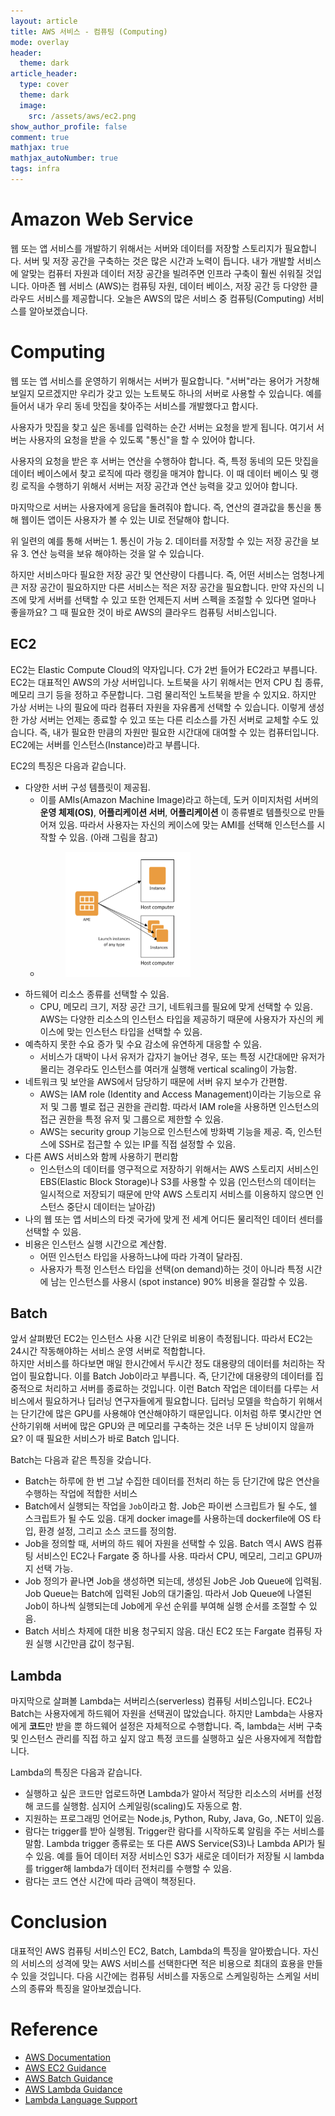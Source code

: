 ```yaml
---
layout: article
title: AWS 서비스 - 컴퓨팅 (Computing)
mode: overlay
header: 
  theme: dark
article_header:
  type: cover
  theme: dark
  image:
    src: /assets/aws/ec2.png
show_author_profile: false
comment: true
mathjax: true
mathjax_autoNumber: true
tags: infra
---
```


# Amazon Web Service
웹 또는 앱 서비스를 개발하기 위해서는 서버와 데이터를 저장할 스토리지가 필요합니다. 서버 및 저장 공간을 구축하는 것은 많은 시간과 노력이 듭니다. 내가 개발할 서비스에 알맞는 컴퓨터 자원과 데이터 저장 공간을 빌려주면 인프라 구축이 훨씬 쉬워질 것입니다. 아마존 웹 서비스 (AWS)는 컴퓨팅 자원, 데이터 베이스, 저장 공간 등 다양한 클라우드 서비스를 제공합니다. 오늘은 AWS의 많은 서비스 중 컴퓨팅(Computing) 서비스를 알아보겠습니다.  

# Computing
웹 또는 앱 서비스를 운영하기 위해서는 서버가 필요합니다. "서버"라는 용어가 거창해보일지 모르겠지만 우리가 갖고 있는 노트북도 하나의 서버로 사용할 수 있습니다. 예를 들어서 내가 우리 동네 맛집을 찾아주는 서비스를 개발했다고 합시다.    

사용자가 맛집을 찾고 싶은 동네를 입력하는 순간 서버는 요청을 받게 됩니다. 여기서 서버는 사용자의 요청을 받을 수 있도록 "통신"을 할 수 있어야 합니다.    

사용자의 요청을 받은 후 서버는 연산을 수행하야 합니다. 즉, 특정 동네의 모든 맛집을 데이터 베이스에서 찾고 로직에 따라 랭킹을 매겨야 합니다. 이 때 데이터 베이스 및 랭킹 로직을 수행하기 위해서 서버는 저장 공간과 연산 능력을 갖고 있어야 합니다.    

마지막으로 서버는 사용자에게 응답을 돌려줘야 합니다. 즉, 연산의 결과값을 통신을 통해 웹이든 앱이든 사용자가 볼 수 있는 UI로 전달해야 합니다.    


위 일련의 예를 통해 서버는 1. 통신이 가능 2. 데이터를 저장할 수 있는 저장 공간을 보유 3. 연산 능력을 보유 해야하는 것을 알 수 있습니다.    

하지만 서비스마다 필요한 저장 공간 및 연산량이 다릅니다. 즉, 어떤 서비스는 엄청나게 큰 저장 공간이 필요하지만 다른 서비스는 적은 저장 공간을 필요합니다. 만약 자신의 니즈에 맞게 서버를 선택할 수 있고 또한 언제든지 서버 스펙을 조절할 수 있다면 얼마나 좋을까요? 그 때 필요한 것이 바로 AWS의 클라우드 컴퓨팅 서비스입니다. 

## EC2 
EC2는 Elastic Compute Cloud의 약자입니다. C가 2번 들어가 EC2라고 부릅니다. EC2는 대표적인 AWS의 가상 서버입니다. 노트북을 사기 위해서는 먼저 CPU 칩 종류, 메모리 크기 등을 정하고 주문합니다. 그럼 물리적인 노트북을 받을 수 있지요. 하지만 가상 서버는 나의 필요에 따라 컴퓨터 자원을 자유롭게 선택할 수 있습니다. 이렇게 생성한 가상 서버는 언제는 종료할 수 있고 또는 다른 리소스를 가진 서버로 교체할 수도 있습니다. 즉, 내가 필요한 만큼의 자원만 필요한 시간대에 대여할 수 있는 컴퓨터입니다. EC2에는 서버를 인스턴스(Instance)라고 부릅니다.    


EC2의 특징은 다음과 같습니다. 
- 다양한 서버 구성 템플릿이 제공됩.
  - 이를 AMIs(Amazon Machine Image)라고 하는데, 도커 이미지처럼 서버의 **운영 체제(OS)**, **어플리케이션 서버**, **어플리케이션** 이 종류별로 템플릿으로 만들어져 있음. 따라서 사용자는 자신의 케이스에 맞는 AMI를 선택해 인스턴스를 시작할 수 있음. (아래 그림을 참고)
  - <figure>
      <img src="/assets/aws/ami.png" width="200" height="200">
    </figure>
- 하드웨어 리소스 종류를 선택할 수 있음. 
  - CPU, 메모리 크기, 저장 공간 크기, 네트워크를 필요에 맞게 선택할 수 있음. AWS는 다양한 리소스의 인스턴스 타입을 제공하기 때문에 사용자가 자신의 케이스에 맞는 인스턴스 타입을 선택할 수 있음. 
- 예측하지 못한 수요 증가 및 수요 감소에 유연하게 대응할 수 있음.
  - 서비스가 대박이 나서 유저가 갑자기 늘어난 경우, 또는 특정 시간대에만 유저가 몰리는 경우라도 인스턴스를 여러개 실행해 vertical scaling이 가능함. 
- 네트워크 및 보안을 AWS에서 담당하기 때문에 서버 유지 보수가 간편함.
  - AWS는 IAM role (Identity and Access Management)이라는 기능으로 유저 및 그룹 별로 접근 권한을 관리함. 따라서 IAM role을 사용하면 인스턴스의 접근 권한을 특정 유저 및 그룹으로 제한할 수 있음. 
  - AWS는 security group 기능으로 인스턴스에 방화벽 기능을 제공. 즉, 인스턴스에 SSH로 접근할 수 있는 IP를 직접 설정할 수 있음. 
- 다른 AWS 서비스와 함께 사용하기 편리함
  - 인스턴스의 데이터를 영구적으로 저장하기 위해서는 AWS 스토리지 서비스인 EBS(Elastic Block Storage)나 S3를 사용할 수 있음 (인스턴스의 데이터는 일시적으로 저장되기 때문에 만약 AWS 스토리지 서비스를 이용하지 않으면 인스턴스 중단시 데이터는 날아감)
- 나의 웹 또는 앱 서비스의 타겟 국가에 맞게 전 세계 어디든 물리적인 데이터 센터를 선택할 수 있음.
- 비용은 인스턴스 실행 시간으로 계산함.
  - 어떤 인스턴스 타입을 사용하느냐에 따라 가격이 달라짐. 
  - 사용자가 특정 인스턴스 타입을 선택(on demand)하는 것이 아니라 특정 시간에 남는 인스턴스를 사용시 (spot instance) 90% 비용을 절감할 수 있음.

## Batch
앞서 살펴봤던 EC2는 인스턴스 사용 시간 단위로 비용이 측정됩니다. 따라서 EC2는 24시간 작동해야하는 서비스 운영 서버로 적합합니다.    
하지만 서비스를 하다보면 매일 한시간에서 두시간 정도 대용량의 데이터를 처리하는 작업이 필요합니다. 이를 Batch Job이라고 부릅니다. 즉, 단기간에 대용량의 데이터를 집중적으로 처리하고 서버를 종료하는 것입니다. 이런 Batch 작업은 데이터를 다루는 서비스에서 필요하거나 딥러닝 연구자들에게 필요합니다. 딥러닝 모델을 학습하기 위해서는 단기간에 많은 GPU를 사용해야 연산해야하기 때문입니다. 이처럼 하루 몇시간만 연산하기위해 서버에 많은 GPU와 큰 메모리를 구축하는 것은 너무 돈 낭비이지 않을까요? 이 때 필요한 서비스가 바로 Batch 입니다. 

Batch는 다음과 같은 특징을 갖습니다. 
- Batch는 하루에 한 번 그날 수집한 데이터를 전처리 하는 등 단기간에 많은 연산을 수행하는 작업에 적합한 서비스
- Batch에서 실행되는 작업을 `Job`이라고 함. Job은 파이썬 스크립트가 될 수도, 쉘 스크립트가 될 수도 있음. 대게 docker image를 사용하는데 dockerfile에 OS 타입, 환경 설정, 그리고 소스 코드를 정의함.  
- Job을 정의할 때, 서버의 하드 웨어 자원을 선택할 수 있음. Batch 역시 AWS 컴퓨팅 서비스인 EC2나 Fargate 중 하나를 사용. 따라서 CPU, 메모리, 그리고 GPU까지 선택 가능.
- Job 정의가 끝나면 Job을 생성하면 되는데, 생성된 Job은 Job Queue에 입력됨. Job Queue는 Batch에 입력된 Job의 대기줄임. 따라서 Job Queue에 나열된 Job이 하나씩 실행되는데 Job에게 우선 순위를 부여해 실행 순서를 조절할 수 있음.
- Batch 서비스 차제에 대한 비용 청구되지 않음. 대신 EC2 또는 Fargate 컴퓨팅 자원 실행 시간만큼 값이 청구됨. 


## Lambda
마지막으로 살펴볼 Lambda는 서버리스(serverless) 컴퓨팅 서비스입니다. EC2나 Batch는 사용자에게 하드웨어 자원을 선택권이 많았습니다. 하지만 Lambda는 사용자에게 **코드**만 받을 뿐 하드웨어 설정은 자체적으로 수행합니다. 즉, lambda는 서버 구축 및 인스턴스 관리를 직접 하고 싶지 않고 특정 코드를 실행하고 싶은 사용자에게 적합합니다.    

Lambda의 특징은 다음과 같습니다. 
- 실행하고 싶은 코드만 업로드하면 Lambda가 알아서 적당한 리소스의 서버를 선정해 코드를 실행함. 심지어 스케일링(scaling)도 자동으로 함.
- 지원하는 프로그래밍 언어로는 Node.js, Python, Ruby, Java, Go, .NET이 있음. 
- 람다는 trigger를 받아 실행됨. Trigger란 람다를 시작하도록 알림을 주는 서비스를 말함. Lambda trigger 종류로는 또 다른 AWS Service(S3)나 Lambda API가 될 수 있음. 예를 들어 데이터 저장 서비스인 S3가 새로운 데이터가 저장될 시 lambda를 trigger해 lambda가 데이터 전처리를 수행할 수 있음. 
- 람다는 코드 연산 시간에 따라 금액이 책정된다. 


# Conclusion
대표적인 AWS 컴퓨팅 서비스인 EC2, Batch, Lambda의 특징을 알아봤습니다. 자신의 서비스의 성격에 맞는 AWS 서비스를 선택한다면 적은 비용으로 최대의 효용을 만들 수 있을 것입니다. 다음 시간에는 컴퓨팅 서비스를 자동으로 스케일링하는 스케일 서비스의 종류와 특징을 알아보겠습니다. 



# Reference
- [AWS Documentation](https://docs.aws.amazon.com/index.html)
- [AWS EC2 Guidance](https://docs.aws.amazon.com/ec2/index.html?nc2=h_ql_doc_ec2)
- [AWS Batch Guidance](https://docs.aws.amazon.com/batch/latest/userguide/what-is-batch.html)
- [AWS Lambda Guidance](https://docs.aws.amazon.com/lambda/latest/dg/welcome.html)
- [Lambda Language Support](https://docs.aws.amazon.com/lambda/latest/dg/lambda-runtimes.html)